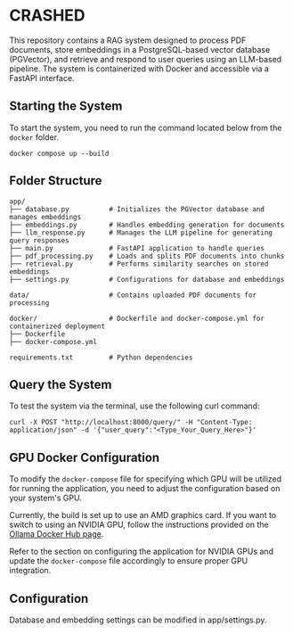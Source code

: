 # CRASHED

This repository contains a RAG system designed to process PDF documents, store embeddings in a PostgreSQL-based vector database (PGVector), and retrieve and respond to user queries using an LLM-based pipeline. The system is containerized with Docker and accessible via a FastAPI interface.

## Starting the System

To start the system, you need to run the command located below from the `docker` folder.

```
docker compose up --build
```

## Folder Structure
```
app/
├── database.py          # Initializes the PGVector database and manages embeddings 
├── embeddings.py        # Handles embedding generation for documents 
├── llm_response.py      # Manages the LLM pipeline for generating query responses 
├── main.py              # FastAPI application to handle queries 
├── pdf_processing.py    # Loads and splits PDF documents into chunks
├── retrieval.py         # Performs similarity searches on stored embeddings 
├── settings.py          # Configurations for database and embeddings 

data/                    # Contains uploaded PDF documents for processing 

docker/                  # Dockerfile and docker-compose.yml for containerized deployment 
├── Dockerfile           
├── docker-compose.yml   

requirements.txt         # Python dependencies 
```


## Query the System

To test the system via the terminal, use the following curl command:
```
curl -X POST "http://localhost:8000/query/" -H "Content-Type: application/json" -d '{"user_query":"<Type_Your_Query_Here>"}'
```

## GPU Docker Configuration

To modify the `docker-compose` file for specifying which GPU will be utilized for running the application, you need to adjust the configuration based on your system's GPU. 

Currently, the build is set up to use an AMD graphics card. If you want to switch to using an NVIDIA GPU, follow the instructions provided on the [Ollama Docker Hub page](https://hub.docker.com/r/ollama/ollama). 

Refer to the section on configuring the application for NVIDIA GPUs and update the `docker-compose` file accordingly to ensure proper GPU integration.


## Configuration

Database and embedding settings can be modified in app/settings.py.


